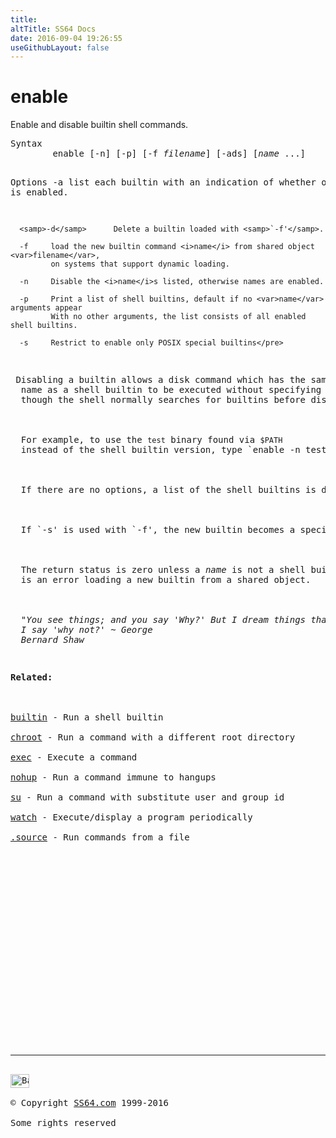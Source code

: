 ```yaml
---
title:
altTitle: SS64 Docs
date: 2016-09-04 19:26:55
useGithubLayout: false
---
```

<!-- #BeginLibraryItem "/Library/head_bash.lbi" --><!-- #EndLibraryItem --><h1>enable</h1> 
<p>Enable and disable builtin shell commands.</p>
<pre>Syntax
        enable [-n] [-p] [-f <var>filename</var>] [-ads] [<var>name</var> ...]

Options
      -a     list each builtin with an indication of whether or not 
             it is enabled.
  
      <samp>-d</samp>      Delete a builtin loaded with <samp>`-f'</samp>. 

      -f     load the new builtin command <i>name</i> from shared object <var>filename</var>, 
             on systems that support dynamic loading.

      -n     Disable the <i>name</i>s listed, otherwise names are enabled.

      -p     Print a list of shell builtins, default if no <var>name</var> arguments appear
             With no other arguments, the list consists of all enabled shell builtins. 

      -s     Restrict to enable only POSIX special builtins</pre>
<p> Disabling a builtin allows a disk command which has the same 
  name as a shell builtin to be executed without specifying a full pathname, even 
  though the shell normally searches for builtins before disk commands. <br>
  <br>
  For example, to use the <code>test</code> binary found via <code>$PATH</code> 
  instead of the shell builtin version, type <samp>`enable -n test'</samp>. <br>
  <br>
  If there are no options, a list of the shell builtins is displayed. <br>
  <br>
  If `-s' is used with `-f', the new builtin becomes a special builtin. <br>
  <br>
  The return status is zero unless a <i>name</i> is not a shell builtin or there 
  is an error loading a new builtin from a shared object. <br>
  <br>
  <i class="quote">"You see things; and you say 'Why?' But I dream things that never were; and 
  I say 'why not?' ~ George 
  Bernard Shaw </i> </p>
<p><b>Related:</b><br>
<a href="builtin.html"><br>
builtin</a> - Run a shell builtin<br>
<a href="chroot.html">chroot</a> - Run a command with a different root directory<br>
<a href="exec.html">exec</a> - Execute a command<br>
<a href="nohup.html">nohup</a> - Run a command immune to hangups<br>
<a href="su.html">su</a> - Run a command with substitute user and group id<br>
<a href="watch.html">watch</a> - Execute/display a program periodically<br>
<a href="source.html">.source</a> - Run commands from a file </p><!-- #BeginLibraryItem "/Library/foot_bash.lbi" --><p>
<!-- bash300 -->
<ins class="adsbygoogle" style="display:inline-block;width:300px;height:250px" data-ad-client="ca-pub-6140977852749469" data-ad-slot="4615356305"></ins>
<script>
(adsbygoogle = window.adsbygoogle || []).push({});
</script></p>
<hr>
<div id="bl" class="footer"><a href="enable.html#"><img src="../images/top.png" width="30" height="22" alt="Back to the Top"></a></div>
<div id="br" class="footer, tagline">© Copyright <a href="http://ss64.com/">SS64.com</a> 1999-2016<br>
Some rights reserved</div><!-- #EndLibraryItem -->

